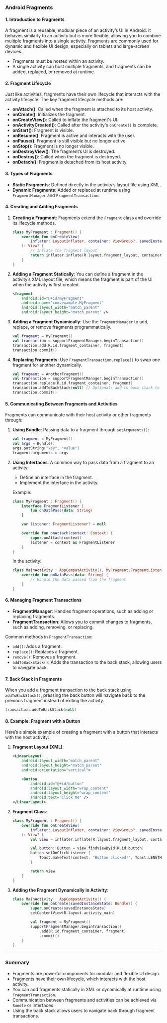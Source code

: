 ### Android Fragments

#### **1. Introduction to Fragments**

A fragment is a reusable, modular piece of an activity’s UI in Android. It behaves similarly to an activity but is more flexible, allowing you to combine multiple fragments into a single activity. Fragments are commonly used for dynamic and flexible UI design, especially on tablets and large-screen devices.

- Fragments must be hosted within an activity.
- A single activity can host multiple fragments, and fragments can be added, replaced, or removed at runtime.

#### **2. Fragment Lifecycle**

Just like activities, fragments have their own lifecycle that interacts with the activity lifecycle. The key fragment lifecycle methods are:

- **onAttach()**: Called when the fragment is attached to its host activity.
- **onCreate()**: Initializes the fragment.
- **onCreateView()**: Called to inflate the fragment's UI.
- **onActivityCreated()**: Called after the activity's `onCreate()` is complete.
- **onStart()**: Fragment is visible.
- **onResume()**: Fragment is active and interacts with the user.
- **onPause()**: Fragment is still visible but no longer active.
- **onStop()**: Fragment is no longer visible.
- **onDestroyView()**: The fragment’s UI is destroyed.
- **onDestroy()**: Called when the fragment is destroyed.
- **onDetach()**: Fragment is detached from its host activity.

#### **3. Types of Fragments**

- **Static Fragments**: Defined directly in the activity’s layout file using XML.
- **Dynamic Fragments**: Added or replaced at runtime using `FragmentManager` and `FragmentTransaction`.

#### **4. Creating and Adding Fragments**

1. **Creating a Fragment**:
   Fragments extend the `Fragment` class and override its lifecycle methods.

   ```kotlin
   class MyFragment : Fragment() {
       override fun onCreateView(
           inflater: LayoutInflater, container: ViewGroup?, savedInstanceState: Bundle?
       ): View? {
           // Inflate the fragment layout
           return inflater.inflate(R.layout.fragment_layout, container, false)
       }
   }
   ```

2. **Adding a Fragment Statically**:
   You can define a fragment in the activity’s XML layout file, which means the fragment is part of the UI when the activity is first created.

   ```xml
   <fragment
       android:id="@+id/myFragment"
       android:name="com.example.MyFragment"
       android:layout_width="match_parent"
       android:layout_height="match_parent" />
   ```

3. **Adding a Fragment Dynamically**:
   Use the `FragmentManager` to add, replace, or remove fragments programmatically.

   ```kotlin
   val fragment = MyFragment()
   val transaction = supportFragmentManager.beginTransaction()
   transaction.add(R.id.fragment_container, fragment)
   transaction.commit()
   ```

4. **Replacing Fragments**:
   Use `FragmentTransaction.replace()` to swap one fragment for another dynamically.

   ```kotlin
   val fragment = AnotherFragment()
   val transaction = supportFragmentManager.beginTransaction()
   transaction.replace(R.id.fragment_container, fragment)
   transaction.addToBackStack(null) // Optional: add to back stack to allow navigating back
   transaction.commit()
   ```

#### **5. Communicating Between Fragments and Activities**

Fragments can communicate with their host activity or other fragments through:

1. **Using Bundle**: Passing data to a fragment through `setArguments()`:

   ```kotlin
   val fragment = MyFragment()
   val args = Bundle()
   args.putString("key", "value")
   fragment.arguments = args
   ```

2. **Using Interfaces**: A common way to pass data from a fragment to an activity:

   - Define an interface in the fragment.
   - Implement the interface in the activity.

   Example:

   ```kotlin
   class MyFragment : Fragment() {
       interface FragmentListener {
           fun onDataPass(data: String)
       }

       var listener: FragmentListener? = null

       override fun onAttach(context: Context) {
           super.onAttach(context)
           listener = context as FragmentListener
       }
   }
   ```

   In the activity:

   ```kotlin
   class MainActivity : AppCompatActivity(), MyFragment.FragmentListener {
       override fun onDataPass(data: String) {
           // Handle the data passed from the fragment
       }
   }
   ```

#### **6. Managing Fragment Transactions**

- **FragmentManager**: Handles fragment operations, such as adding or replacing fragments.
- **FragmentTransaction**: Allows you to commit changes to fragments, such as adding, removing, or replacing.

Common methods in `FragmentTransaction`:

- `add()`: Adds a fragment.
- `replace()`: Replaces a fragment.
- `remove()`: Removes a fragment.
- `addToBackStack()`: Adds the transaction to the back stack, allowing users to navigate back.

#### **7. Back Stack in Fragments**

When you add a fragment transaction to the back stack using `addToBackStack()`, pressing the back button will navigate back to the previous fragment instead of exiting the activity.

```kotlin
transaction.addToBackStack(null)
```

#### **8. Example: Fragment with a Button**

Here’s a simple example of creating a fragment with a button that interacts with the host activity:

1. **Fragment Layout (XML)**:

   ```xml
   <LinearLayout
       android:layout_width="match_parent"
       android:layout_height="match_parent"
       android:orientation="vertical">

       <Button
           android:id="@+id/button"
           android:layout_width="wrap_content"
           android:layout_height="wrap_content"
           android:text="Click Me" />
   </LinearLayout>
   ```

2. **Fragment Class**:

   ```kotlin
   class MyFragment : Fragment() {
       override fun onCreateView(
           inflater: LayoutInflater, container: ViewGroup?, savedInstanceState: Bundle?
       ): View? {
           val view = inflater.inflate(R.layout.fragment_layout, container, false)

           val button: Button = view.findViewById(R.id.button)
           button.setOnClickListener {
               Toast.makeText(context, "Button clicked!", Toast.LENGTH_SHORT).show()
           }

           return view
       }
   }
   ```

3. **Adding the Fragment Dynamically in Activity**:
   ```kotlin
   class MainActivity : AppCompatActivity() {
       override fun onCreate(savedInstanceState: Bundle?) {
           super.onCreate(savedInstanceState)
           setContentView(R.layout.activity_main)

           val fragment = MyFragment()
           supportFragmentManager.beginTransaction()
               .add(R.id.fragment_container, fragment)
               .commit()
       }
   }
   ```

---

### Summary

- Fragments are powerful components for modular and flexible UI design.
- Fragments have their own lifecycle, which interacts with the host activity.
- You can add fragments statically in XML or dynamically at runtime using `FragmentTransaction`.
- Communication between fragments and activities can be achieved via `Bundle` or interfaces.
- Using the back stack allows users to navigate back through fragment transactions.
